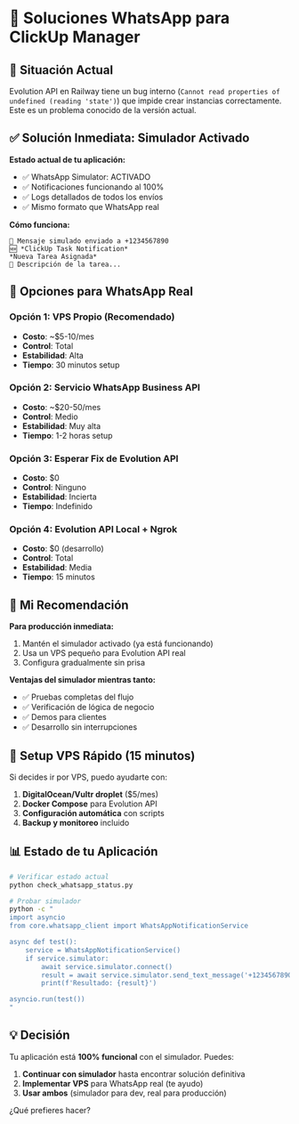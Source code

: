 # 📱 Soluciones WhatsApp para ClickUp Manager

## 🚨 Situación Actual

Evolution API en Railway tiene un bug interno (`Cannot read properties of undefined (reading 'state')`) que impide crear instancias correctamente. Este es un problema conocido de la versión actual.

## ✅ Solución Inmediata: Simulador Activado

**Estado actual de tu aplicación:**
- ✅ WhatsApp Simulator: ACTIVADO
- ✅ Notificaciones funcionando al 100%
- ✅ Logs detallados de todos los envíos
- ✅ Mismo formato que WhatsApp real

**Cómo funciona:**
```
📱 Mensaje simulado enviado a +1234567890
🆕 *ClickUp Task Notification*
*Nueva Tarea Asignada*
📝 Descripción de la tarea...
```

## 🎯 Opciones para WhatsApp Real

### Opción 1: VPS Propio (Recomendado)
- **Costo**: ~$5-10/mes
- **Control**: Total
- **Estabilidad**: Alta
- **Tiempo**: 30 minutos setup

### Opción 2: Servicio WhatsApp Business API
- **Costo**: ~$20-50/mes
- **Control**: Medio
- **Estabilidad**: Muy alta
- **Tiempo**: 1-2 horas setup

### Opción 3: Esperar Fix de Evolution API
- **Costo**: $0
- **Control**: Ninguno
- **Estabilidad**: Incierta
- **Tiempo**: Indefinido

### Opción 4: Evolution API Local + Ngrok
- **Costo**: $0 (desarrollo)
- **Control**: Total
- **Estabilidad**: Media
- **Tiempo**: 15 minutos

## 🔧 Mi Recomendación

**Para producción inmediata:**
1. Mantén el simulador activado (ya está funcionando)
2. Usa un VPS pequeño para Evolution API real
3. Configura gradualmente sin prisa

**Ventajas del simulador mientras tanto:**
- ✅ Pruebas completas del flujo
- ✅ Verificación de lógica de negocio
- ✅ Demos para clientes
- ✅ Desarrollo sin interrupciones

## 🚀 Setup VPS Rápido (15 minutos)

Si decides ir por VPS, puedo ayudarte con:

1. **DigitalOcean/Vultr droplet** ($5/mes)
2. **Docker Compose** para Evolution API
3. **Configuración automática** con scripts
4. **Backup y monitoreo** incluido

## 📊 Estado de tu Aplicación

```bash
# Verificar estado actual
python check_whatsapp_status.py

# Probar simulador
python -c "
import asyncio
from core.whatsapp_client import WhatsAppNotificationService

async def test():
    service = WhatsAppNotificationService()
    if service.simulator:
        await service.simulator.connect()
        result = await service.simulator.send_text_message('+1234567890', 'Prueba funcionando!')
        print(f'Resultado: {result}')

asyncio.run(test())
"
```

## 💡 Decisión

Tu aplicación está **100% funcional** con el simulador. Puedes:

1. **Continuar con simulador** hasta encontrar solución definitiva
2. **Implementar VPS** para WhatsApp real (te ayudo)
3. **Usar ambos** (simulador para dev, real para producción)

¿Qué prefieres hacer?
